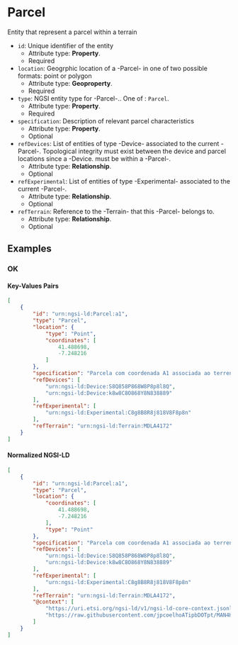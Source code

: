 # Parcel

Entity that represent a parcel within a terrain
-  `id`: Unique identifier of the entity
   -  Attribute type: **Property**. 
   -  Required
-  `location`: Geogrphic location of a -Parcel- in one of two possible formats: point or polygon
   -  Attribute type: **Geoproperty**. 
   -  Required
-  `type`: NGSI entity type for -Parcel-.. One of : `Parcel`.
   -  Attribute type: **Property**. 
   -  Required
-  `specification`: Description of relevant parcel characteristics
   -  Attribute type: **Property**. 
   -  Optional
-  `refDevices`: List of entities of type -Device- associated to the current -Parcel-. Topological integrity must exist between the device and parcel locations since a -Device. must be within a -Parcel-.
   -  Attribute type: **Relationship**. 
   -  Optional
-  `refExperimental`: List of entities of type -Experimental- associated to the current -Parcel-.
   -  Attribute type: **Relationship**. 
   -  Optional
-  `refTerrain`: Reference to the -Terrain- that this -Parcel- belongs to.
   -  Attribute type: **Relationship**. 
   -  Optional



## Examples

### OK


#### Key-Values Pairs

```json
[
    {
        "id": "urn:ngsi-ld:Parcel:a1",
        "type": "Parcel",
        "location": {
            "type": "Point",
            "coordinates": [
                41.488698,
                -7.248216
            ]
        },
        "specification": "Parcela com coordenada A1 associada ao terreno localizado em Mirandela",
        "refDevices": [
            "urn:ngsi-ld:Device:S8Q858P868W8P8p8l8Q",
            "urn:ngsi-ld:Device:k8w8C8O868Y8N838889"
        ],
        "refExperimental": [
            "urn:ngsi-ld:Experimental:C8g8B8R8j818V8F8p8n"
        ],
        "refTerrain": "urn:ngsi-ld:Terrain:MDLA4172"
    }
]
```

#### Normalized NGSI-LD

```json
[
    {
        "id": "urn:ngsi-ld:Parcel:a1",
        "type": "Parcel",
        "location": {
            "coordinates": [
                41.488698,
                -7.248216
            ],
            "type": "Point"
        },
        "specification": "Parcela com coordenada A1 associada ao terreno localizado em Mirandela",
        "refDevices": [
            "urn:ngsi-ld:Device:S8Q858P868W8P8p8l8Q",
            "urn:ngsi-ld:Device:k8w8C8O868Y8N838889"
        ],
        "refExperimental": [
            "urn:ngsi-ld:Experimental:C8g8B8R8j818V8F8p8n"
        ],
        "refTerrain": "urn:ngsi-ld:Terrain:MDLA4172",
        "@context": [
            "https://uri.etsi.org/ngsi-ld/v1/ngsi-ld-core-context.jsonld",
            "https://raw.githubusercontent.com/jpcoelhoATipbDOTpt/MAN4HEALTH/main/DataModel/Parcel/Context/context-normalized.jsonld"
        ]
    }
]
```
